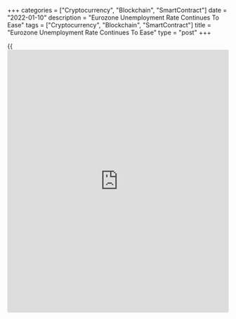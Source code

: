 +++
categories = ["Cryptocurrency", "Blockchain", "SmartContract"]
date = "2022-01-10"
description = "Eurozone Unemployment Rate Continues To Ease"
tags = ["Cryptocurrency", "Blockchain", "SmartContract"]
title = "Eurozone Unemployment Rate Continues To Ease"
type = "post"
+++

{{<iframe id="large-banner" src="https://www.bounty.group/#slide=2.0" width="100%" height="600" scrolling="no" style="border: 0px solid rgb(216, 221, 230); border-radius: 3px;">}}

Euro area jobless rate continued to fall in November, in line with
economists' expectations, preliminary figures from the statistical
office Eurostat showed Monday.

The seasonally adjusted jobless rate dropped to 7.2 percent from 7.3
percent in October.  
  
The EU unemployment rate eased to 6.5 percent from 6.7 percent.  
  
The number of unemployed in the EU totaled 13.984 million persons in
November, of whom 11.829 persons were in Eurozone.  
  
Compared to the previous month, the jobless figure fell by 247,000
persons in the EU and by 222,000 in the euro area.

On a year-on-year basis, the unemployment total decreased by 1.659
million persons in the EU and by 1.411 million in the euro area.

The youth jobless rate, which applies to those under 25 years of age,
fell to 15.5 percent in the euro area from 15.8 percent in the previous
month. The corresponding rate for the EU eased to 15.4 percent from 15.6
percent.

For comments and feedback [contact](https://www.playgroundfx.com/contact/): editorial@rtt[news](https://www.letsplayfx.com/blog/forex-news-website/).com

[Economic News][1]

 **What parts of the world are seeing the best (and worst) economic
performances lately? Click[here][2] to check out our [Econ Scorecard][2]
and find out! See up-to-the-moment [ranking](https://www.playgroundfx.com/blog/crypto-exchange-ranking/)s for the best and worst
performers in [GDP][2], [unemployment rate][3], [inflation][4] and much
more.**

   1. www.rtt[news](https://www.letsplayfx.com/blog/forex-news-website/).com/Content/EconomicNews.aspx
   2. www.rtt[news](https://www.letsplayfx.com/blog/forex-news-website/).com/economic-scorecard/world-rank/GDP/highest-performance.aspx
   3. www.rtt[news](https://www.letsplayfx.com/blog/forex-news-website/).com/economic-scorecard/world-rank/unemployment-rate/lowest-performance.aspx
   4. www.rtt[news](https://www.letsplayfx.com/blog/forex-news-website/).com/economic-scorecard/world-rank/CPI/highest-performance.aspx